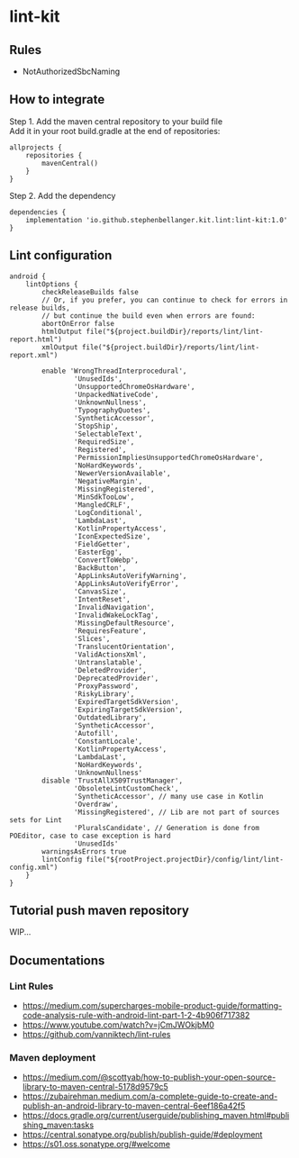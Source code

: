 # lint-kit

## Rules
* NotAuthorizedSbcNaming

## How to integrate

Step 1. Add the maven central repository to your build file<br/>
Add it in your root build.gradle at the end of repositories:
```
allprojects {
	repositories {
		mavenCentral()
	}
}
```
Step 2. Add the dependency
```
dependencies {
    implementation 'io.github.stephenbellanger.kit.lint:lint-kit:1.0'
}
```

## Lint configuration

```
android {
    lintOptions {
        checkReleaseBuilds false
        // Or, if you prefer, you can continue to check for errors in release builds,
        // but continue the build even when errors are found:
        abortOnError false
        htmlOutput file("${project.buildDir}/reports/lint/lint-report.html")
        xmlOutput file("${project.buildDir}/reports/lint/lint-report.xml")

        enable 'WrongThreadInterprocedural',
                'UnusedIds',
                'UnsupportedChromeOsHardware',
                'UnpackedNativeCode',
                'UnknownNullness',
                'TypographyQuotes',
                'SyntheticAccessor',
                'StopShip',
                'SelectableText',
                'RequiredSize',
                'Registered',
                'PermissionImpliesUnsupportedChromeOsHardware',
                'NoHardKeywords',
                'NewerVersionAvailable',
                'NegativeMargin',
                'MissingRegistered',
                'MinSdkTooLow',
                'MangledCRLF',
                'LogConditional',
                'LambdaLast',
                'KotlinPropertyAccess',
                'IconExpectedSize',
                'FieldGetter',
                'EasterEgg',
                'ConvertToWebp',
                'BackButton',
                'AppLinksAutoVerifyWarning',
                'AppLinksAutoVerifyError',
                'CanvasSize',
                'IntentReset',
                'InvalidNavigation',
                'InvalidWakeLockTag',
                'MissingDefaultResource',
                'RequiresFeature',
                'Slices',
                'TranslucentOrientation',
                'ValidActionsXml',
                'Untranslatable',
                'DeletedProvider',
                'DeprecatedProvider',
                'ProxyPassword',
                'RiskyLibrary',
                'ExpiredTargetSdkVersion',
                'ExpiringTargetSdkVersion',
                'OutdatedLibrary',
                'SyntheticAccessor',
                'Autofill',
                'ConstantLocale',
                'KotlinPropertyAccess',
                'LambdaLast',
                'NoHardKeywords',
                'UnknownNullness'
        disable 'TrustAllX509TrustManager',
                'ObsoleteLintCustomCheck',
                'SyntheticAccessor', // many use case in Kotlin
                'Overdraw',
                'MissingRegistered', // Lib are not part of sources sets for Lint
                'PluralsCandidate', // Generation is done from POEditor, case to case exception is hard
                'UnusedIds'
        warningsAsErrors true
        lintConfig file("${rootProject.projectDir}/config/lint/lint-config.xml")
    }
}
```

## Tutorial push maven repository

WIP...

## Documentations

### Lint Rules
* https://medium.com/supercharges-mobile-product-guide/formatting-code-analysis-rule-with-android-lint-part-1-2-4b906f717382
* https://www.youtube.com/watch?v=jCmJWOkjbM0
* https://github.com/vanniktech/lint-rules

### Maven deployment
* https://medium.com/@scottyab/how-to-publish-your-open-source-library-to-maven-central-5178d9579c5
* https://zubairehman.medium.com/a-complete-guide-to-create-and-publish-an-android-library-to-maven-central-6eef186a42f5
* https://docs.gradle.org/current/userguide/publishing_maven.html#publishing_maven:tasks
* https://central.sonatype.org/publish/publish-guide/#deployment
* https://s01.oss.sonatype.org/#welcome